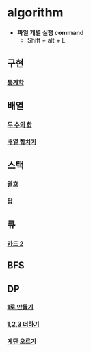 # algorithm


- **파일 개별 실행 command**
  - Shift + alt + E

<h2>구현</h2>

#### [통계학](https://github.com/Jeong-Bright/algorithm/blob/main/boj/2108.cpp)

<h2>배열</h2>
  
#### [두 수의 합](https://github.com/Jeong-Bright/algorithm/blob/main/boj/3273.cpp)
#### [배열 합치기](https://github.com/Jeong-Bright/algorithm/blob/main/boj/11728.cpp)

<h2>스택</h2>

#### [괄호](https://github.com/Jeong-Bright/algorithm/blob/main/boj/9012.cpp)
#### [탑](https://github.com/Jeong-Bright/algorithm/blob/main/boj/2493.cpp)

<h2>큐</h2>

#### [카드 2](https://github.com/Jeong-Bright/algorithm/blob/main/boj/2164.cpp)

<h2>BFS</h2>

<h2>DP</h2>

#### [1로 만들기](https://github.com/Jeong-Bright/algorithm/blob/main/boj/1463.cpp)
#### [1,2,3 더하기](https://github.com/Jeong-Bright/algorithm/blob/main/boj/9095.cpp)
#### [계단 오르기](https://github.com/Jeong-Bright/algorithm/blob/main/boj/2579.cpp)

